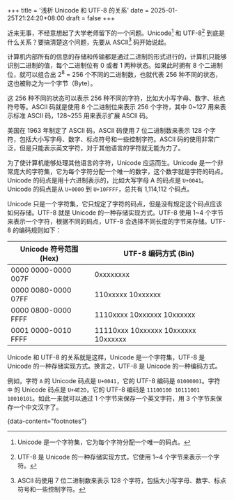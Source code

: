 +++
title = '浅析 Unicode 和 UTF-8 的关系'
date = 2025-01-25T21:24:20+08:00
draft = false
+++

近来无事，不经意想起了大学老师留下的一个问题。Unicode[^1] 和 UTF-8[^2] 到底是什么关系？要搞清楚这个问题，先要从 ASCII[^3] 码开始说起。

计算机内部所有的信息的存储和传输都是通过二进制的形式进行的，计算机只能够识别二进制的值，每个二进制位有 0 或者 1 两种状态。如果此时拥有 8 个二进制位，就可以组合出 2<sup>8</sup> = 256 个不同的二进制数，也就代表 256 种不同的状态，这也被称之为一个字节（Byte）。

这 256 种不同的状态可以表示 256 种不同的字符，比如大小写字母、数字、标点符号等。ASCII 码就是使用 8 个二进制位来表示 256 个字符，其中 0\~127 用来表示标准 ASCII 码，128\~255 用来表示扩展 ASCII 码。

美国在 1963 年制定了 ASCII 码，ASCII 码使用 7 位二进制数来表示 128 个字符，包括大小写字母、数字、标点符号和一些控制字符。ASCII 码的使用非常广泛，但是只能表示英文字符，对于其他语言的字符就无能为力了。

为了使计算机能够处理其他语言的字符，Unicode 应运而生。Unicode 是一个非常庞大的字符集，它为每个字符分配一个唯一的数字，这个数字就是字符的码点。Unicode 的码点是用十六进制表示的，比如大写字母 A 的码点是 `U+0041`。Unicode 的码点是从 `U+0000` 到 `U+10FFFF`，总共有 1,114,112 个码点。

Unicode 只是一个字符集，它只规定了字符的码点，但是没有规定这个码点应该如何存储。UTF-8 就是 Unicode 的一种存储实现方式。UTF-8 使用 1~4 个字节来表示一个字符，根据不同的码点，UTF-8 会选择不同长度的字节来存储。UTF-8 的编码规则如下：

| Unicode 符号范围 (Hex) | UTF-8 编码方式 (Bin)                |
| ---------------------- | ----------------------------------- |
| 0000 0000-0000 007F    | 0xxxxxxxx                           |
| 0000 0080-0000 07FF    | 110xxxxx 10xxxxxx                   |
| 0000 0800-0000 FFFF    | 1110xxxx 10xxxxxx 10xxxxxx          |
| 0001 0000-0010 FFFF    | 11110xxx 10xxxxxx 10xxxxxx 10xxxxxx |

Unicode 和 UTF-8 的关系就是这样，Unicode 是一个字符集，UTF-8 是 Unicode 的一种存储实现方式。换言之，UTF-8 是 Unicode 的一种编码方式。

例如，字符 `A` 的 Unicode 码点是 `U+0041`，它的 UTF-8 编码是 `01000001`。字符 `中` 的 Unicode 码点是 `U+4E2D`，它的 UTF-8 编码是 `11100100 10111001 10010101`。如此一来就可以通过 1 个字节来保存一个英文字符，用 3 个字节来保存一个中文汉字了。

{data-content="footnotes"}

[^1]: Unicode 是一个字符集，它为每个字符分配一个唯一的码点。

[^2]: UTF-8 是 Unicode 的一种存储实现方式，它使用 1~4 个字节来表示一个字符。

[^3]: ASCII 码使用 7 位二进制数来表示 128 个字符，包括大小写字母、数字、标点符号和一些控制字符。
